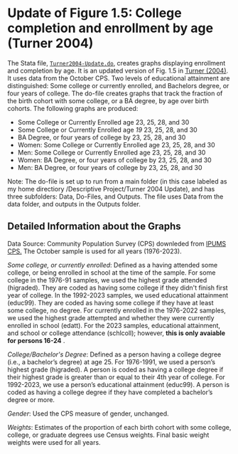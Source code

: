  # Update of Figure 1.5: College completion and enrollment by age (Turner 2004)

The Stata file, [`Turner2004-Update.do`](Turner2004-Update.do), creates graphs displaying enrollment and completion by age. It is an updated version of Fig. 1.5 in [Turner (2004)](https://www.nber.org/system/files/chapters/c10097/c10097.pdf). It uses data from the October CPS. Two levels of educational attainment are distinguished: Some college or currently enrolled, and Bachelors degree, or four years of college. The do-file creates graphs that track the fraction of the birth cohort with some college, or a BA degree, by age over birth cohorts. The following graphs are produced: 
- Some College or Currently Enrolled age 23, 25, 28, and 30
- Some College or Currently Enrolled age *19* 23, 25, 28, and 30 
- BA Degree, or four years of college by 23, 25, 28, and 30 
- Women: Some College or Currently Enrolled age 23, 25, 28, and 30
- Men: Some College or Currently Enrolled age 23, 25, 28, and 30
- Women: BA Degree, or four years of college by 23, 25, 28, and 30
- Men: BA Degree, or four years of college by 23, 25, 28, and 30

Note: The do-file is set up to run from a main folder (in this case labeled as my home directiory /Descriptive Project/Turner 2004 Update), and has three subfolders: Data, Do-Files, and Outputs. The file uses Data from the data folder, and outputs in the Outputs folder. 

## Detailed Information about the Graphs
Data Source: Community Population Survey (CPS) downleded from [IPUMS CPS.](https://cps.ipums.org/cps/index.shtml) The October sample is used for all years (1976-2023).

*Some college, or currently enrolled*: Defined as a having attended some college, or being enrolled in school at the time of the sample. For some college in the 1976-91 samples, we used the highest grade attended (higraded). They are coded as having some college if they didn't finish first year of college. In the 1992-2023 samples, we used educational attainment (educ99). They are coded as having some college if they have at least some college, no degree. For currently enrolled in the 1976-2022 samples, we used the highest grade attempted and whether they were currently enrolled in school (edatt). For the 2023 samples, educational attainment, and school or college attendance (schlcoll); however, **this is only avaiable for persons 16-24** .

*College/Bachelor's Degree*: Defined as a person having a college degree (i.e., a bachelor’s degree) at age 25. For 1976-1991, we used a person’s highest grade (higraded). A person is coded as having a college degree if their highest grade is greater than or equal to their 4th year of college. For 1992-2023, we use a person’s educational attainment (educ99). A person is coded as having a college degree if they have completed a bachelor’s degree or more.

*Gender*: Used the CPS measure of gender, unchanged.

*Weights*: Estimates of the proportion of each birth cohort with some college, college, or graduate degrees use Census weights. Final basic weight weights were used for all years.
